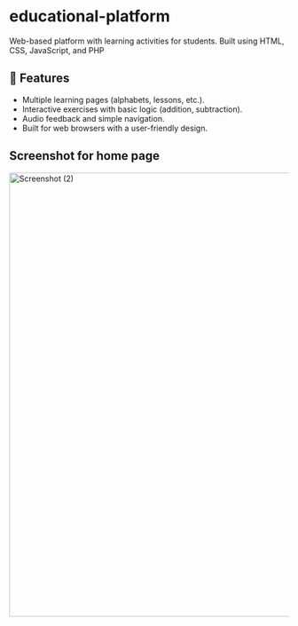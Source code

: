 # educational-platform
Web-based platform with learning activities for students. Built using HTML, CSS, JavaScript, and PHP

## 🚀 Features
- Multiple learning pages (alphabets, lessons, etc.).  
- Interactive exercises with basic logic (addition, subtraction).  
- Audio feedback and simple navigation.  
- Built for web browsers with a user-friendly design.
 
## Screenshot for home page 
<img width="800" height="800" alt="Screenshot (2)" src="https://github.com/user-attachments/assets/1b18cbe4-60d7-46c0-aaa5-42efd5e2e027" />

